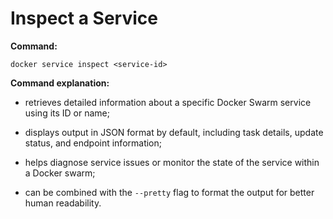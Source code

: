 # Inspect a Service

**Command:**

```commandline
docker service inspect <service-id>
```

**Command explanation:**

* retrieves detailed information about a specific Docker Swarm service using its ID or name;
* displays output in JSON format by default, including task details, update status, and endpoint information;
* helps diagnose service issues or monitor the state of the service within a Docker swarm;


* can be combined with the `--pretty` flag to format the output for better human readability.
